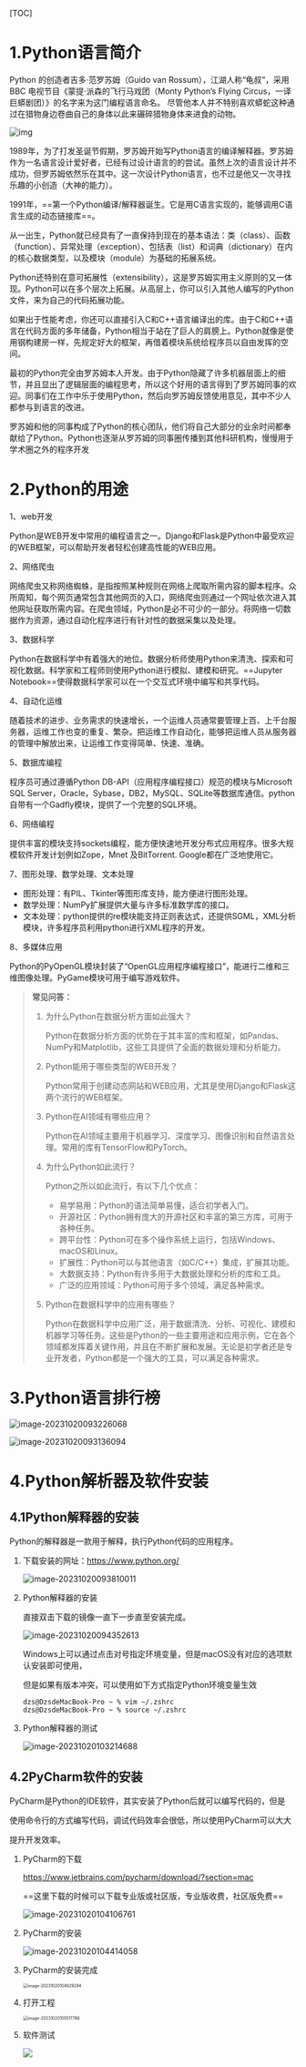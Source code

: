 [TOC]

# 1.Python语言简介

Python 的创造者吉多·范罗苏姆（Guido van Rossum），江湖人称“龟叔”，采用 BBC 电视节目《蒙提·派森的飞行马戏团（Monty Python’s Flying Circus，一译巨蟒剧团）》的名字来为这门编程语言命名。 尽管他本人并不特别喜欢蟒蛇这种通过在猎物身边卷曲自己的身体以此来碾碎猎物身体来进食的动物。

![img](https://hqyj-note-picture.oss-cn-beijing.aliyuncs.com/picture_bak/mypicture95eef01f3a292df5e5bf6dd0fbbd0b6935a87308.jpeg) 

1989年，为了打发圣诞节假期，罗苏姆开始写Python语言的编译解释器。罗苏姆作为一名语言设计爱好者，已经有过设计语言的的尝试。虽然上次的语言设计并不成功，但罗苏姆依然乐在其中。这一次设计Python语言，也不过是他又一次寻找乐趣的小创造（大神的能力）。

1991年，==第一个Python编译/解释器诞生。它是用C语言实现的，能够调用C语言生成的动态链接库==。

从一出生，Python就已经具有了一直保持到现在的基本语法：类（class）、函数（function）、异常处理（exception）、包括表（list）和词典（dictionary）在内的核心数据类型，以及模块（module）为基础的拓展系统。

Python还特别在意可拓展性（extensibility），这是罗苏姆实用主义原则的又一体现。Python可以在多个层次上拓展。从高层上，你可以引入其他人编写的Python文件，来为自己的代码拓展功能。

如果出于性能考虑，你还可以直接引入C和C++语言编译出的库。由于C和C++语言在代码方面的多年储备，Python相当于站在了巨人的肩膀上。Python就像是使用钢构建房一样，先规定好大的框架，再借着模块系统给程序员以自由发挥的空间。

最初的Python完全由罗苏姆本人开发。由于Python隐藏了许多机器层面上的细节，并且显出了逻辑层面的编程思考，所以这个好用的语言得到了罗苏姆同事的欢迎。同事们在工作中乐于使用Python，然后向罗苏姆反馈使用意见，其中不少人都参与到语言的改进。

罗苏姆和他的同事构成了Python的核心团队，他们将自己大部分的业余时间都奉献给了Python。Python也逐渐从罗苏姆的同事圈传播到其他科研机构，慢慢用于学术圈之外的程序开发

# 2.Python的用途

1、web开发

Python是WEB开发中常用的编程语言之一。Django和Flask是Python中最受欢迎的WEB框架，可以帮助开发者轻松创建高性能的WEB应用。

2、网络爬虫

网络爬虫又称网络蜘蛛，是指按照某种规则在网络上爬取所需内容的脚本程序。众所周知，每个网页通常包含其他网页的入口，网络爬虫则通过一个网址依次进入其他网址获取所需内容。在爬虫领域，Python是必不可少的一部分。将网络一切数据作为资源，通过自动化程序进行有针对性的数据采集以及处理。

3、数据科学

Python在数据科学中有着强大的地位。数据分析师使用Python来清洗、探索和可视化数据。科学家和工程师则使用Python进行模拟、建模和研究。==Jupyter Notebook==使得数据科学家可以在一个交互式环境中编写和共享代码。

4、自动化运维

随着技术的进步、业务需求的快速增长，一个运维人员通常要管理上百、上千台服务器，运维工作也变的重复、繁杂。把运维工作自动化，能够把运维人员从服务器的管理中解放出来，让运维工作变得简单、快速、准确。

5、数据库编程

程序员可通过遵循Python DB-API（应用程序编程接口）规范的模块与Microsoft SQL Server，Oracle，Sybase，DB2，MySQL、SQLite等数据库通信。python自带有一个Gadfly模块，提供了一个完整的SQL环境。

6、网络编程

提供丰富的模块支持sockets编程，能方便快速地开发分布式应用程序。很多大规模软件开发计划例如Zope，Mnet 及BitTorrent. Google都在广泛地使用它。

7、图形处理、数学处理、文本处理

- 图形处理：有PIL、Tkinter等图形库支持，能方便进行图形处理。
- 数学处理：NumPy扩展提供大量与许多标准数学库的接口。
- 文本处理：python提供的re模块能支持正则表达式，还提供SGML，XML分析模块，许多程序员利用python进行XML程序的开发。

8、多媒体应用

Python的PyOpenGL模块封装了“OpenGL应用程序编程接口”，能进行二维和三维图像处理。PyGame模块可用于编写游戏软件。

> **常见问答：**
>
> 1. 为什么Python在数据分析方面如此强大？
>
>     Python在数据分析方面的优势在于其丰富的库和框架，如Pandas、NumPy和Matplotlib，这些工具提供了全面的数据处理和分析能力。
>
> 2. Python能用于哪些类型的WEB开发？
>
>     Python常用于创建动态网站和WEB应用，尤其是使用Django和Flask这两个流行的WEB框架。
>
> 3. Python在AI领域有哪些应用？
>
>     Python在AI领域主要用于机器学习、深度学习、图像识别和自然语言处理。常用的库有TensorFlow和PyTorch。
>
> 4. 为什么Python如此流行？
>
>     Python之所以如此流行，有以下几个优点：
>
>     - 易学易用：Python的语法简单易懂，适合初学者入门。
>     - 开源社区：Python拥有庞大的开源社区和丰富的第三方库，可用于各种任务。
>     - 跨平台性：Python可在多个操作系统上运行，包括Windows、macOS和Linux。
>     - 扩展性：Python可以与其他语言（如C/C++）集成，扩展其功能。
>     - 大数据支持：Python有许多用于大数据处理和分析的库和工具。
>     - 广泛的应用领域：Python可用于多个领域，满足各种需求。
>
> 5. Python在数据科学中的应用有哪些？
>
>     Python在数据科学中应用广泛，用于数据清洗、分析、可视化、建模和机器学习等任务。这些是Python的一些主要用途和应用示例，它在各个领域都发挥着关键作用，并且在不断扩展和发展。无论是初学者还是专业开发者，Python都是一个强大的工具，可以满足各种需求。

# 3.Python语言排行榜

![image-20231020093226068](https://hqyj-note-picture.oss-cn-beijing.aliyuncs.com/picture_bak/mypictureimage-20231020093226068.png)

![image-20231020093136094](https://hqyj-note-picture.oss-cn-beijing.aliyuncs.com/picture_bak/mypictureimage-20231020093136094.png) 

# 4.Python解析器及软件安装

## 4.1Python解释器的安装

Python的解释器是一款用于解释，执行Python代码的应用程序。

1. 下载安装的网址：https://www.python.org/

    ![image-20231020093810011](https://hqyj-note-picture.oss-cn-beijing.aliyuncs.com/picture_bak/mypictureimage-20231020093810011.png) 

2. Python解释器的安装

    直接双击下载的镜像一直下一步直至安装完成。

    ![image-20231020094352613](https://hqyj-note-picture.oss-cn-beijing.aliyuncs.com/picture_bak/mypictureimage-20231020094352613.png) 

    Windows上可以通过点击对号指定环境变量，但是macOS没有对应的选项默认安装即可使用，

    但是如果有版本冲突，可以使用如下方式指定Python环境变量生效

    ```shell
    dzs@DzsdeMacBook-Pro ~ % vim ~/.zshrc
    dzs@DzsdeMacBook-Pro ~ % source ~/.zshrc
    ```

3. Python解释器的测试

    ![image-20231020103214688](https://hqyj-note-picture.oss-cn-beijing.aliyuncs.com/picture_bak/mypictureimage-20231020103214688.png) 

## 4.2PyCharm软件的安装

PyCharm是Python的IDE软件，其实安装了Python后就可以编写代码的，但是

使用命令行的方式编写代码，调试代码效率会很低，所以使用PyCharm可以大大

提升开发效率。

1. PyCharm的下载

    https://www.jetbrains.com/pycharm/download/?section=mac

    ==这里下载的时候可以下载专业版或社区版，专业版收费，社区版免费==

    ![image-20231020104106761](https://hqyj-note-picture.oss-cn-beijing.aliyuncs.com/picture_bak/mypictureimage-20231020104106761.png) 

2. PyCharm的安装

    ![image-20231020104414058](https://hqyj-note-picture.oss-cn-beijing.aliyuncs.com/picture_bak/mypictureimage-20231020104414058.png) 

3. PyCharm的安装完成 

    <img src="https://hqyj-note-picture.oss-cn-beijing.aliyuncs.com/picture_bak/mypictureimage-20231020104629294.png" alt="image-20231020104629294" style="zoom:50%;" /> 

4. 打开工程

    <img src="https://hqyj-note-picture.oss-cn-beijing.aliyuncs.com/picture_bak/mypicturemypictureimage-20231020105517788.png" alt="image-20231020105517788" style="zoom:50%;" />  

5. 软件测试

    ![](https://hqyj-note-picture.oss-cn-beijing.aliyuncs.com/picture_bak/mypicturemypictureimage-20231020111049009.png) 